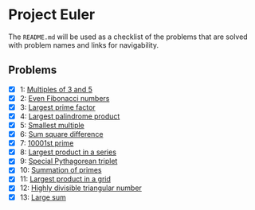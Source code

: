 # Project Euler

The `README.md` will be used as a checklist of the problems that are
solved with problem names and links for navigability.

## Problems

- [X] 1: [Multiples of 3 and 5](https://projecteuler.net/problem=1)
- [X] 2: [Even Fibonacci numbers](https://projecteuler.net/problem=2)
- [X] 3: [Largest prime factor](https://projecteuler.net/problem=3)
- [X] 4: [Largest palindrome product](https://projecteuler.net/problem=4)
- [X] 5: [Smallest multiple](https://projecteuler.net/problem=5)
- [X] 6: [Sum square difference](https://projecteuler.net/problem=6)
- [X] 7: [10001st prime](https://projecteuler.net/problem=7)
- [X] 8: [Largest product in a series](https://projecteuler.net/problem=8)
- [X] 9: [Special Pythagorean triplet](https://projecteuler.net/problem=9)
- [X] 10: [Summation of primes](https://projecteuler.net/problem=10)
- [X] 11: [Largest product in a grid](https://projecteuler.net/problem=11)
- [X] 12: [Highly divisible triangular number](https://projecteuler.net/problem=12)
- [X] 13: [Large sum](https://projecteuler.net/problem=13)
